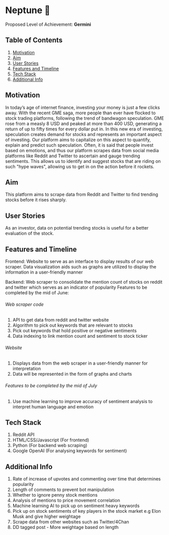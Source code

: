 # Neptune :rocket:

Proposed Level of Achievement: **Germini**

## Table of Contents
1. [Motivation](https://github.com/ykwei7/stockscraper/blob/main/README.md#motivation)
2. [Aim](https://github.com/ykwei7/stockscraper/blob/main/README.md#aim)
3. [User Stories](https://github.com/ykwei7/stockscraper/blob/main/README.md#user-stories)
4. [Features and Timeline](https://github.com/ykwei7/stockscraper/blob/main/README.md#features-and-timeline)
5. [Tech Stack](https://github.com/ykwei7/stockscraper/blob/main/README.md#tech-stack)
6. [Additional Info](https://github.com/ykwei7/stockscraper/blob/main/README.md#additional-info)


## Motivation
In today’s age of internet finance, investing your money is just a few clicks away. With the recent GME saga, more people than ever have flocked to stock trading platforms, following the trend of bandwagon speculation. GME rose from a measly 8 USD and peaked at more than 400 USD, generating a return of up to fifty times for every dollar put in.
In this new era of investing, speculation creates demand for stocks and represents an important aspect of investing. Our platform aims to capitalize on this aspect to quantify, explain and predict such speculation.  Often, it is said that people invest based on emotions, and thus our platform scrapes data from social media platforms like Reddit and Twitter to ascertain and gauge trending sentiments. This allows us to identify and suggest stocks that are riding on such "hype waves", allowing us to get in on the action before it rockets.

## Aim
This platform aims to scrape data from Reddit and Twitter to find trending stocks before it rises sharply. 


## User Stories
As an investor, data on potential trending stocks is useful for a better evaluation of the stock.

## Features and Timeline

Frontend: Website to serve as an interface to display results of our web scraper. Data visualization aids such as graphs are utilized to display the information in a user-friendly manner

Backend: Web scraper to consolidate the mention count of stocks on reddit and twitter which serves as an indicator of popularity
Features to be completed by the mid of June:
 
###### Web scraper code

1. API to get data from reddit and twitter website
2. Algorithm to pick out keywords that are relevant to stocks
3. Pick out keywords that hold positive or negative sentiments
4. Data indexing to link mention count and sentiment to stock ticker
 
###### Website

1. Displays data from the web scraper in a user-friendly manner for interpretation
2. Data will be represented in the form of graphs and charts 
 
###### Features to be completed by the mid of July      
1. Use machine learning to improve accuracy of sentiment analysis to interpret human language and emotion
 
## Tech Stack
1. Reddit API
2. HTML/CSS/Javascript (For frontend)
3. Python (For backend web scraping)
4. Google OpenAI (For analysing keywords for sentiment)

## Additional Info
1. Rate of increase of upvotes and commenting over time that determines popularity
2. Length of comments to prevent bot manipulation 
3. Whether to ignore penny stock mentions  
4. Analysis of mentions to price movement correlation 
5. Machine learning AI to pick up on sentiment heavy keywords  
6. Pick up on stock sentiments of key players in the stock market e.g Elon Musk and give higher weightage  
7. Scrape data from other websites such as Twitter/4Chan 
8. DD tagged post - More weightage based on length 





